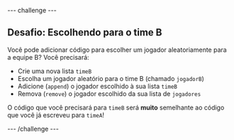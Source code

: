 \--- challenge \---

## Desafio: Escolhendo para o time B

Você pode adicionar código para escolher um jogador aleatoriamente para a equipe B? Você precisará:

+ Crie uma nova lista `timeB`
+ Escolha um jogador aleatório para o time B (chamado `jogadorB`)
+ Adicione (`append`) o jogador escolhido à sua lista `timeB`
+ Remova (`remove`) o jogador escolhido da sua lista de `jogadores`

O código que você precisará para `timeB` será **muito** semelhante ao código que você já escreveu para `timeA`!

\--- /challenge \---